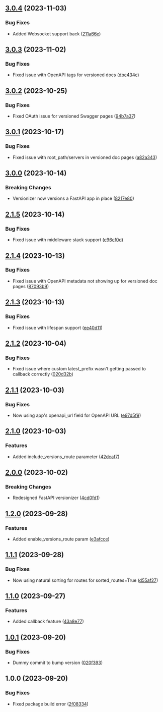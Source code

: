 ## [3.0.4](https://github.com/alexschimpf/fastapi-versionizer/compare/v3.0.3...v3.0.4) (2023-11-03)


### Bug Fixes

* Added Websocket support back ([211a66e](https://github.com/alexschimpf/fastapi-versionizer/commit/211a66e8aac56dbf2d5ffc94d6c65959044ca5dd))

## [3.0.3](https://github.com/alexschimpf/fastapi-versionizer/compare/v3.0.2...v3.0.3) (2023-11-02)


### Bug Fixes

* Fixed issue with OpenAPI tags for versioned docs ([dbc434c](https://github.com/alexschimpf/fastapi-versionizer/commit/dbc434c85170cbc1802ff167e33c8ab4204d64d3))

## [3.0.2](https://github.com/alexschimpf/fastapi-versionizer/compare/v3.0.1...v3.0.2) (2023-10-25)


### Bug Fixes

* Fixed OAuth issue for versioned Swagger pages ([94b7a37](https://github.com/alexschimpf/fastapi-versionizer/commit/94b7a37de66a3fe5304d26460371788f38c308ef))

## [3.0.1](https://github.com/alexschimpf/fastapi-versionizer/compare/v3.0.0...v3.0.1) (2023-10-17)


### Bug Fixes

* Fixed issue with root_path/servers in versioned doc pages ([a82a343](https://github.com/alexschimpf/fastapi-versionizer/commit/a82a343de350b7a323a8a46b023b1dc897c1302b))

## [3.0.0](https://github.com/alexschimpf/fastapi-versionizer/compare/v2.1.5...v3.0.0) (2023-10-14)


### Breaking Changes

* Versionizer now versions a FastAPI app in place ([8217e80](https://github.com/alexschimpf/fastapi-versionizer/commit/8217e80b3925a7d30ef77e6eb8693b271fe02247))

## [2.1.5](https://github.com/alexschimpf/fastapi-versionizer/compare/v2.1.4...v2.1.5) (2023-10-14)


### Bug Fixes

* Fixed issue with middleware stack support ([e96cf0d](https://github.com/alexschimpf/fastapi-versionizer/commit/e96cf0d004d20a65668d85f5ae46d427d958f5ef))

## [2.1.4](https://github.com/alexschimpf/fastapi-versionizer/compare/v2.1.3...v2.1.4) (2023-10-13)


### Bug Fixes

* Fixed issue with OpenAPI metadata not showing up for versioned doc pages ([87093b9](https://github.com/alexschimpf/fastapi-versionizer/commit/87093b95766efa0bbc49777fae75efc55e489747))

## [2.1.3](https://github.com/alexschimpf/fastapi-versionizer/compare/v2.1.2...v2.1.3) (2023-10-13)


### Bug Fixes

* Fixed issue with lifespan support ([ee40d11](https://github.com/alexschimpf/fastapi-versionizer/commit/ee40d11cba743c07216370715a7fbcd23f0a145e))

## [2.1.2](https://github.com/alexschimpf/fastapi-versionizer/compare/v2.1.1...v2.1.2) (2023-10-04)


### Bug Fixes

* Fixed issue where custom latest_prefix wasn't getting passed to callback correctly ([020d32b](https://github.com/alexschimpf/fastapi-versionizer/commit/020d32b13143c1a6d98b449fec17cf23d0d8ed86))

## [2.1.1](https://github.com/alexschimpf/fastapi-versionizer/compare/v2.1.0...v2.1.1) (2023-10-03)


### Bug Fixes

* Now using app's openapi_url field for OpenAPI URL ([e97d5f9](https://github.com/alexschimpf/fastapi-versionizer/commit/e97d5f95eb6b8d006c03fff0bfbfd8136c1b2eec))

## [2.1.0](https://github.com/alexschimpf/fastapi-versionizer/compare/v2.0.0...v2.1.0) (2023-10-03)


### Features

* Added include_versions_route parameter ([42dcaf7](https://github.com/alexschimpf/fastapi-versionizer/commit/42dcaf73bf2bff7d6b6d734c8c30137b73aa6f06))

## [2.0.0](https://github.com/alexschimpf/fastapi-versionizer/compare/v1.2.0...v2.0.0) (2023-10-02)


### Breaking Changes

* Redesigned FastAPI versionizer ([4cd0fd1](https://github.com/alexschimpf/fastapi-versionizer/commit/4cd0fd1d3e93eb1845439743ed907d562a508bb9))

## [1.2.0](https://github.com/alexschimpf/fastapi-versionizer/compare/v1.1.1...v1.2.0) (2023-09-28)


### Features

* Added enable_versions_route param ([e3afcce](https://github.com/alexschimpf/fastapi-versionizer/commit/e3afcce98b9422dc3f54d722fc9168030e1c7e75))

## [1.1.1](https://github.com/alexschimpf/fastapi-versionizer/compare/v1.1.0...v1.1.1) (2023-09-28)


### Bug Fixes

* Now using natural sorting for routes for sorted_routes=True ([d55af27](https://github.com/alexschimpf/fastapi-versionizer/commit/d55af275bbc5e55c7ee203b04aeff65e09893c93))

## [1.1.0](https://github.com/alexschimpf/fastapi-versionizer/compare/v1.0.1...v1.1.0) (2023-09-27)


### Features

* Added callback feature ([43a8e77](https://github.com/alexschimpf/fastapi-versionizer/commit/43a8e77eb1cf57ec00385a4ee5bfd3751e1fc9a0))

## [1.0.1](https://github.com/alexschimpf/fastapi-versionizer/compare/v1.0.0...v1.0.1) (2023-09-20)


### Bug Fixes

* Dummy commit to bump version ([020f393](https://github.com/alexschimpf/fastapi-versionizer/commit/020f3936f3cf101c2a7c0171ce6c656bca9993cf))

## 1.0.0 (2023-09-20)


### Bug Fixes

* Fixed package build error ([2f08334](https://github.com/alexschimpf/fastapi-versionizer/commit/2f083343b5a51c7ea3a0a10747250c4c123840c6))
